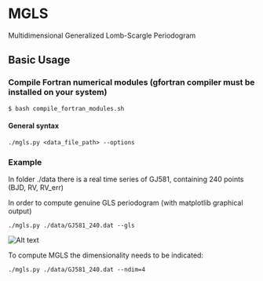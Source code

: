 # MGLS
Multidimensional Generalized Lomb-Scargle Periodogram

## Basic Usage

### Compile Fortran numerical modules (gfortran compiler must be installed on your system)

    $ bash compile_fortran_modules.sh

#### General syntax

    ./mgls.py <data_file_path> --options
    
### Example
In folder ./data there is a real time series of GJ581, containing 240 points (BJD, RV, RV_err) 

In order to compute genuine GLS periodogram (with matplotlib graphical output)

    ./mgls.py ./data/GJ581_240.dat --gls
![Alt text](mgls/GJ581.png, "GJ581")

To compute MGLS the dimensionality needs to be indicated:

    ./mgls.py ./data/GJ581_240.dat --ndim=4
    
    

